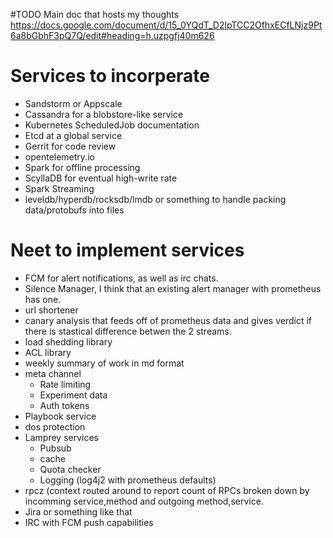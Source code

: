 
#TODO
Main doc that hosts my thoughts https://docs.google.com/document/d/15_0YQdT_D2lpTCC2OfhxECfLNjz9Pt6a8bGbhF3pQ7Q/edit#heading=h.uzpgfj40m626


# Services to incorperate

* Sandstorm or Appscale
* Cassandra for a blobstore-like service
* Kubernetes ScheduledJob documentation
* Etcd at a global service
* Gerrit for code review
* opentelemetry.io
* Spark for offline processing
* ScyllaDB for eventual high-write rate
* Spark Streaming
* leveldb/hyperdb/rocksdb/lmdb or something to handle packing data/protobufs into files

# Neet to implement services
* FCM for alert notifications, as well as irc chats.
* Silence Manager, I think that an existing alert manager with prometheus has one.
* url shortener
* canary analysis that feeds off of prometheus data and gives verdict if there is stastical difference betwen the 2 streams.
* load shedding library
* ACL library
* weekly summary of work in md format
* meta channel
  * Rate limiting
  * Experiment data
  * Auth tokens
* Playbook service
* dos protection
* Lamprey services
  * Pubsub
  * cache
  * Quota checker
  * Logging (log4j2 with prometheus defaults)
* rpcz (context routed around to report count of RPCs broken down by incomming service,method and outgoing method,service.
* Jira or something like that
* IRC with FCM push capabilities

